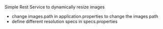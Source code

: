 Simple Rest Service to dynamically resize images

- change images.path in application.properties to change the images path
- define different resolution specs in specs.properties

